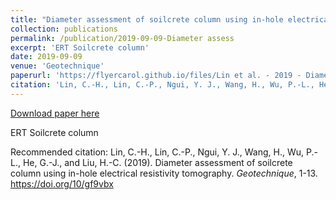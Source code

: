 ```yaml
---
title: "Diameter assessment of soilcrete column using in-hole electrical resistivity tomography"
collection: publications
permalink: /publication/2019-09-09-Diameter assess
excerpt: 'ERT Soilcrete column'
date: 2019-09-09
venue: 'Geotechnique'
paperurl: 'https://flyercarol.github.io/files/Lin et al. - 2019 - Diameter assessment of soilcrete column using in-h.pdf'
citation: 'Lin, C.-H., Lin, C.-P., Ngui, Y. J., Wang, H., Wu, P.-L., He, G.-J., and Liu, H.-C. (2019). Diameter assessment of soilcrete column using in-hole electrical resistivity tomography. <i>Geotechnique</i>, 1-13. https://doi.org/10/gf9vbx'
---
```


<a href='https://flyercarol.github.io/files/Lin et al. - 2019 - Diameter assessment of soilcrete column using in-h.pdf'>Download paper here</a>

ERT Soilcrete column

Recommended citation: Lin, C.-H., Lin, C.-P., Ngui, Y. J., Wang, H., Wu, P.-L., He, G.-J., and Liu, H.-C. (2019). Diameter assessment of soilcrete column using in-hole electrical resistivity tomography. <i>Geotechnique</i>, 1-13. https://doi.org/10/gf9vbx

<br><script type="text/javascript" src="https://cdnjs.buymeacoffee.com/1.0.0/button.prod.min.js" data-name="bmc-button" data-slug="flyercarol" data-color="#FFDD00" data-emoji=""  data-font="Cookie" data-text="Buy me a coffee" data-outline-color="#000000" data-font-color="#000000" data-coffee-color="#ffffff" ></script>
